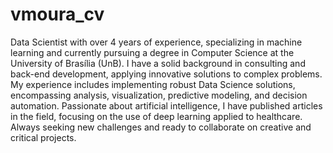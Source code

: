 # vmoura_cv

Data Scientist with over 4 years of experience, specializing in machine learning and currently pursuing a degree in Computer Science at the University of Brasília (UnB). I have a solid background in consulting and back-end development, applying innovative solutions to complex problems. My experience includes implementing robust Data Science solutions, encompassing analysis, visualization, predictive modeling, and decision automation. Passionate about artificial intelligence, I have published articles in the field, focusing on the use of deep learning applied to healthcare. Always seeking new challenges and ready to collaborate on creative and critical projects.
